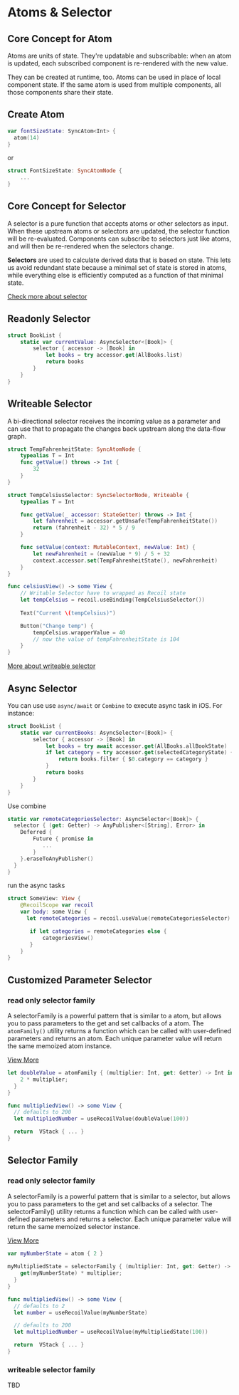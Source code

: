 # Atoms & Selector

## Core Concept for Atom

Atoms are units of state. They're updatable and subscribable: when an atom is updated, each subscribed component is re-rendered with the new value. 

They can be created at runtime, too. Atoms can be used in place of local component state. If the same atom is used  from multiple components, all those components share their state.

## Create Atom

```swift
var fontSizeState: SyncAtom<Int> {
  atom(14)
}  
```

or

```swift
struct FontSizeState: SyncAtomNode {
    ...
}
```

## Core Concept for Selector

A selector is a pure function that accepts atoms or other selectors as input. When these upstream atoms or selectors are updated, the selector function will be re-evaluated. Components can subscribe to selectors just like atoms, and will then be re-rendered when the selectors change.

**Selectors** are used to calculate derived data that is based on state. This lets us avoid redundant state because a minimal set of state is stored in atoms, while everything else is efficiently computed as a function of that minimal state.

[Check more about selector](https://recoiljs.org/docs/introduction/core-concepts#selectors)

## Readonly Selector
```swift
struct BookList {
    static var currentValue: AsyncSelector<[Book]> {
        selector { accessor -> [Book] in
            let books = try accessor.get(AllBooks.list)
            return books
        }
    }
}

```

## Writeable Selector

A bi-directional selector receives the incoming value as a parameter and can use that to propagate the changes back upstream along the data-flow graph. 

```swift
struct TempFahrenheitState: SyncAtomNode {
    typealias T = Int
    func getValue() throws -> Int {
        32
    }
}

struct TempCelsiusSelector: SyncSelectorNode, Writeable {
    typealias T = Int

    func getValue(_ accessor: StateGetter) throws -> Int {
        let fahrenheit = accessor.getUnsafe(TempFahrenheitState())
        return (fahrenheit - 32) * 5 / 9
    }

    func setValue(context: MutableContext, newValue: Int) {
        let newFahrenheit = (newValue * 9) / 5 + 32
        context.accessor.set(TempFahrenheitState(), newFahrenheit)
    }
}

func celsiusView() -> some View {
    // Writable Selector have to wrapped as Recoil state
    let tempCelsius = recoil.useBinding(TempCelsiusSelector())
    
    Text("Current \(tempCelsius)")

    Button("Change temp") {
        tempCelsius.wrapperValue = 40
        // now the value of tempFahrenheitState is 104
    }
}
```

[More about writeable selector](https://recoiljs.org/docs/api-reference/core/selector/#writeable-selectors)
## Async Selector

You can use use `async/await` or `Combine` to execute async task in iOS. For instance: 

```swift
struct BookList {
    static var currentBooks: AsyncSelector<[Book]> {
        selector { accessor -> [Book] in
            let books = try await accessor.get(AllBooks.allBookState)
            if let category = try accessor.get(selectedCategoryState) {
                return books.filter { $0.category == category }
            }
            return books
        }
    }
}

```

Use combine

```swift
static var remoteCategoriesSelector: AsyncSelector<[Book]> {
  selector { (get: Getter) -> AnyPublisher<[String], Error> in
    Deferred {
        Future { promise in
           ...
        }
    }.eraseToAnyPublisher()
  }
}
```

run the async tasks
```swift
struct SomeView: View {
    @RecoilScope var recoil
    var body: some View {
      let remoteCategories = recoil.useValue(remoteCategoriesSelector)

       if let categories = remoteCategories else {
           categoriesView()
       }
    }
}
```
 
## Customized Parameter Selector

### read only selector family

A selectorFamily is a powerful pattern that is similar to a atom, but allows you to pass parameters to the get and set callbacks of a atom. The `atomFamily()` utility returns a function which can be called with user-defined parameters and returns an atom. Each unique parameter value will return the same memoized atom instance.

[View More](https://recoiljs.org/docs/api-reference/utils/atomFamily)

```swift
let doubleValue = atomFamily { (multiplier: Int, get: Getter) -> Int in
    2 * multiplier;
  }
}

func multipliedView() -> some View {
  // defaults to 200
  let multipliedNumber = useRecoilValue(doubleValue(100))

  return  VStack { ... }
}
```

## Selector Family

### read only selector family

A selectorFamily is a powerful pattern that is similar to a selector, but allows you to pass parameters to the get and set callbacks of a selector. The selectorFamily() utility returns a function which can be called with user-defined parameters and returns a selector. Each unique parameter value will return the same memoized selector instance.

[View More](https://recoiljs.org/docs/api-reference/utils/selectorFamily)

```swift
var myNumberState = atom { 2 }
    
myMultipliedState = selectorFamily { (multiplier: Int, get: Getter) -> Int in
    get(myNumberState) * multiplier;
  }
}

func multipliedView() -> some View {
  // defaults to 2
  let number = useRecoilValue(myNumberState)

  // defaults to 200
  let multipliedNumber = useRecoilValue(myMultipliedState(100))

  return  VStack { ... }
}
```

### writeable selector family

TBD

